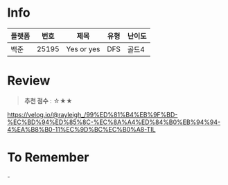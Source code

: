 # Info
|플랫폼|번호|제목|유형|난이도|
|----|----|----|----|----|
|백준|25195|Yes or yes|DFS|골드4|

# Review
> **추천 점수** : ☆★★

https://velog.io/@rayleigh_/99%ED%81%B4%EB%9F%BD-%EC%BD%94%ED%85%8C-%EC%8A%A4%ED%84%B0%EB%94%94-4%EA%B8%B0-11%EC%9D%BC%EC%B0%A8-TIL

# To Remember
\-